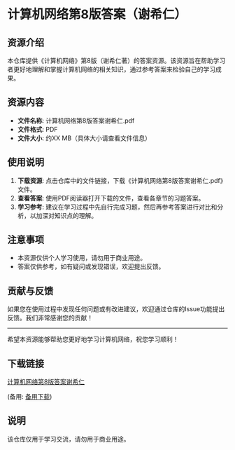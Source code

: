 # 计算机网络第8版答案（谢希仁）

## 资源介绍

本仓库提供《计算机网络》第8版（谢希仁著）的答案资源。该资源旨在帮助学习者更好地理解和掌握计算机网络的相关知识，通过参考答案来检验自己的学习成果。

## 资源内容

- **文件名称**: 计算机网络第8版答案谢希仁.pdf
- **文件格式**: PDF
- **文件大小**: 约XX MB（具体大小请查看文件信息）

## 使用说明

1. **下载资源**: 点击仓库中的文件链接，下载《计算机网络第8版答案谢希仁.pdf》文件。
2. **查看答案**: 使用PDF阅读器打开下载的文件，查看各章节的习题答案。
3. **学习参考**: 建议在学习过程中先自行完成习题，然后再参考答案进行对比和分析，以加深对知识点的理解。

## 注意事项

- 本资源仅供个人学习使用，请勿用于商业用途。
- 答案仅供参考，如有疑问或发现错误，欢迎提出反馈。

## 贡献与反馈

如果您在使用过程中发现任何问题或有改进建议，欢迎通过仓库的Issue功能提出反馈。我们非常感谢您的贡献！

---

希望本资源能够帮助您更好地学习计算机网络，祝您学习顺利！

## 下载链接
[计算机网络第8版答案谢希仁](https://pan.quark.cn/s/74e10a21c8cc) 

(备用: [备用下载](https://pan.baidu.com/s/1ElDPaYNLPq3rTjRjiUQgCg?pwd=1234))

## 说明

该仓库仅用于学习交流，请勿用于商业用途。
